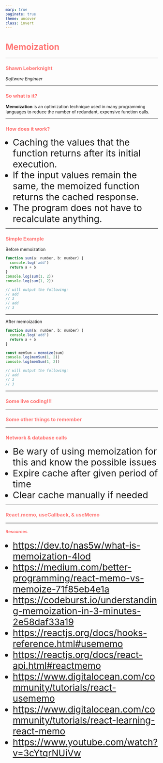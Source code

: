 ```yaml
---
marp: true
paginate: true
theme: uncover
class: invert
---
```


<style>
  section {
    background: #2d3436 !important;
    padding: 20px !important;
  }
  h1,
  h2,
  h3,
  h4,
  h5,
  h6 {
    color: #ff7675;
  }
  li {
    font-size: 30px;
  }

</style>
<!--

Welcome everyone to my talk on memoization

-->

# Memoization

---

<!--
Give some background on what I do and what I have been working on.

Explain why I came across memoization.
-->

### Shawn Leberknight

_Software Engineer_

---

<!--

So what exactly is memoization?

- A technique to optimize a function in order to reduce function calls
- Usually used with expensive function calls... i.e. calls that take a long time
  and/or use a lot of computing power
- There are plenty of libraries you can use like memoizee
  (https://www.npmjs.com/package/memoizee)

-->

### So what is it?

**Memoization** is an optimization technique used in many programming languages to reduce the number of redundant, expensive function calls.

---

### How does it work?

- Caching the values that the function returns after its initial execution.
- If the input values remain the same, the memoized function returns the cached response.
- The program does not have to recalculate anything.

---

<!--

Here is a very simple example to show how this technique works.

We don't need to worry about caching the results here since a function
like this is relatively cheap to execute. However, imagine a function
with an execution included a lot of data clean up and/or mapping of
different properties.

-->

### Simple Example

Before memoization

```javascript
function sum(a: number, b: number) {
  console.log('add')
  return a + b
}
console.log(sum(1, 2))
console.log(sum(1, 2))

// will output the following:
// add
// 3
// add
// 3
```

---

<!--

You will see that `add` was logged twice.

So let's add some caching to this function!

-->

After memoization

```javascript
function sum(a: number, b: number) {
  console.log('add')
  return a + b
}

const memSum = memoize(sum)
console.log(memSum(1, 2))
console.log(memSum(1, 2))

// will output the following:
// add
// 3
// 3
```

---

<!--

Live coding!!!

*Use examples from codeExamples/node/index.example.js*

```
-->

### Some live coding!!!

---

### Some other things to remember

---

<!--

Be careful when memoizing functions that make network calls to other
apis where the data could have changed.
Likewise, be careful with using this technique on DB calls.

-->

### Network & database calls

- Be wary of using memoization for this and know the possible issues
- Expire cache after given period of time
- Clear cache manually if needed

---

<!--

React.memo, useCallback, & useMemo

Resources:
https://reactjs.org/docs/react-api.html#reactmemo
https://reactjs.org/docs/hooks-reference.html#usecallback
https://www.youtube.com/watch?v=3cYtqrNUiVw

-->

### React.memo, useCallback, & useMemo

---

#### Resources

- https://dev.to/nas5w/what-is-memoization-4lod
- https://medium.com/better-programming/react-memo-vs-memoize-71f85eb4e1a
- https://codeburst.io/understanding-memoization-in-3-minutes-2e58daf33a19
- https://reactjs.org/docs/hooks-reference.html#usememo
- https://reactjs.org/docs/react-api.html#reactmemo
- https://www.digitalocean.com/community/tutorials/react-usememo
- https://www.digitalocean.com/community/tutorials/react-learning-react-memo
- https://www.youtube.com/watch?v=3cYtqrNUiVw

